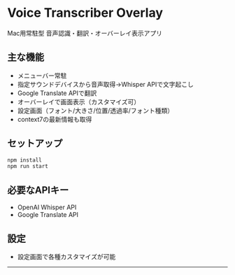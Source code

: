 # Voice Transcriber Overlay

Mac用常駐型 音声認識・翻訳・オーバーレイ表示アプリ

## 主な機能
- メニューバー常駐
- 指定サウンドデバイスから音声取得→Whisper APIで文字起こし
- Google Translate APIで翻訳
- オーバーレイで画面表示（カスタマイズ可）
- 設定画面（フォント/大きさ/位置/透過率/フォント種類）
- context7の最新情報も取得

## セットアップ
```bash
npm install
npm run start
```

## 必要なAPIキー
- OpenAI Whisper API
- Google Translate API

## 設定
- 設定画面で各種カスタマイズが可能

---


